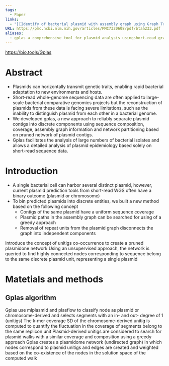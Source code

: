 ```yaml
---
tags:
  - Paper
links:
  - "[[Identify of bacterial plasmid with assembly graph using Graph Transformer]]"
URL: https://pmc.ncbi.nlm.nih.gov/articles/PMC7320608/pdf/btaa233.pdf
aliases:
  - gplas a comprehensive tool for plasmid analysis usingshort-read graphs
---
```

https://bio.tools/Gplas

# Abstract

- Plasmids can horizontally transmit genetic traits, enabling rapid bacterial adaptation to new environments and hosts. 
- Short-read whole-genome sequencing data are often applied to large-scale bacterial comparative genomics projects but the reconstruction of plasmids from these data is facing severe limitations, such as the inability to distinguish plasmid from each other in a bacterial genome.
- We developed gplas, a new approach to reliably separate plasmid contigs into discrete components using sequence composition, coverage, assembly graph information and network partitioning based on pruned network of plasmid contigs.
- Gplas facilitates the analysis of large numbers of bacterial isolates and allows a detailed analysis of plasmid epidemiology based solely on short-read sequence data.

# Introduction

- A single bacterial cell can harbor several distinct plasmid, however, current plasmid prediction tools from short-read WGS often have a binary outcome (plasmid or chromosome)
- To bin predicted plasmids into discrete entities, we built a new method based on the following concept
	- Contigs of the same plasmid have a uniform sequence coverage
	- Plasmid paths in the assembly graph can be searched for using of a greedy approach
	- Removal of repeat units from the plasmid graph disconnects the graph into independent components

Introduce the concept of unitigs co-occurrence to create a pruned plasmidone network
Using an unsupervised approach, the network is queried to find highly connected nodes corresponding to sequence belong to the same discrete plasmid unit, representing a single plasmid

# Matetials and methods

## Gplas algorithm

Gplas use mlplasmid and plasflow to classify node as plasmid or chromosome-derived and selects segments with an in- and out- degree of 1 (unitigs)
The k-mer coverage SD of the chromosome-derived unitig is computed to quantify the fluctuation in the coverage of segments belong to the same replicon unit
Plasmid-derived unitigs are considered to search for plasmid walks with a similar coverage and composition using a greedy approach
Gplas creates a plasmidome network (undirected graph) in which nodes correspond to plasmid unitigs and edges are created and weighted based on the co-existence of the nodes in the solution space of the computed walk